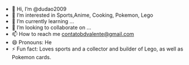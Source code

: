 - 👋 Hi, I’m @dudao2009
- 👀 I’m interested in Sports,Anime, Cooking, Pokemon, Lego
- 🌱 I’m currently learning ...
- 💞️ I’m looking to collaborate on ...
- 📫 How to reach me contatobdvalente@gmail.com
- 😄 Pronouns: He
- ⚡ Fun fact: Loves sports and a collector and builder of Lego, as well as Pokemon cards. 

<!---
dudao2009/dudao2009 is a ✨ special ✨ repository because its `README.md` (this file) appears on your GitHub profile.
You can click the Preview link to take a look at your changes.
--->
